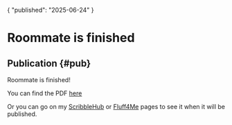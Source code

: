 {
  "published": "2025-06-24"
}
# Roommate is finished
## Publication {#pub}
Roommate is finished!

You can find the PDF [here](https://writing.charlotte-thomas.me/roommates)

Or you can go on my [ScribbleHub](https://www.scribblehub.com/profile/49937/coco33920/) or
[Fluff4Me](https://fluff4.me/author/vanilla-extracts) pages to see it when it will be published.
